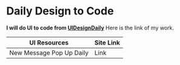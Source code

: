# Daily Design to Code
**I will do UI to code from [UIDesignDaily](uidesigndaily.com)**
Here is the link of my work.

|UI Resources  |Site Link  |
|--|--|
| New Message Pop Up Daily | Link |

